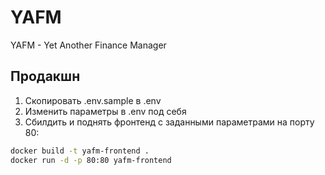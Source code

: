 # YAFM

YAFM - Yet Another Finance Manager

## Продакшн

1. Скопировать .env.sample в .env
2. Изменить параметры в .env под себя
3. Сбилдить и поднять фронтенд с заданными параметрами на порту 80:

```sh
docker build -t yafm-frontend .
docker run -d -p 80:80 yafm-frontend
```